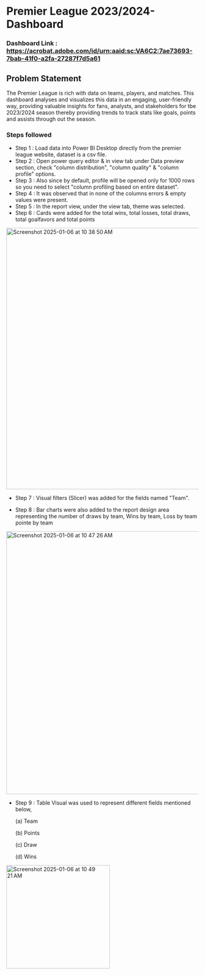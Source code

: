 # Premier League 2023/2024-Dashboard

### Dashboard Link : https://acrobat.adobe.com/id/urn:aaid:sc:VA6C2:7ae73693-7bab-41f0-a2fa-27287f7d5a61

## Problem Statement
The Premier League is rich with data on teams, players, and matches. This dashboard analyses and visualizes this data in an engaging, user-friendly way, providing valuable insights for fans, analysts, and stakeholders for tbe 2023/2024 season thereby providing trends to track stats like goals, points and assists through out the season.




### Steps followed 

- Step 1 : Load data into Power BI Desktop directly from the premier league website, dataset is a csv file.
- Step 2 : Open power query editor & in view tab under Data preview section, check "column distribution", "column quality" & "column profile" options.
- Step 3 : Also since by default, profile will be opened only for 1000 rows so you need to select "column profiling based on entire dataset".
- Step 4 : It was observed that in none of the columns errors & empty values were present.
- Step 5 : In the report view, under the view tab, theme was selected.
- Step 6 : Cards were added for the total wins, total losses, total draws, total goalfavors and total points


<img width="685" alt="Screenshot 2025-01-06 at 10 38 50 AM" src="https://github.com/user-attachments/assets/38bb7f3e-9442-4c59-8f24-5d04698672b4" />
  
- Step 7 : Visual filters (Slicer) was added for the fields named "Team".

- Step 8 : Bar charts were also added to the report design area representing the number of draws by team, Wins by team, Loss by team pointe by team

<img width="689" alt="Screenshot 2025-01-06 at 10 47 26 AM" src="https://github.com/user-attachments/assets/750c9566-0eae-41b9-9f0c-eb5bd8892286" />

- Step 9 : Table Visual was used to represent different fields mentioned below,

  (a) Team

  (b) Points
  
  (c) Draw
  
  (d) Wins
  

<img width="271" alt="Screenshot 2025-01-06 at 10 49 21 AM" src="https://github.com/user-attachments/assets/44bc2fd2-5cad-413c-a4bb-97a24b091951" />
 
